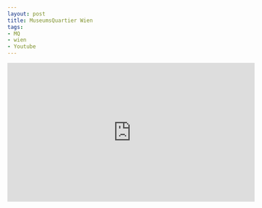 ```yaml
---
layout: post
title: MuseumsQuartier Wien
tags:
- MQ
- wien
- Youtube
---
```


<iframe width="560" height="315" src="http://www.youtube.com/embed/u-BbIPSti5Y" frameborder="0"> </iframe>